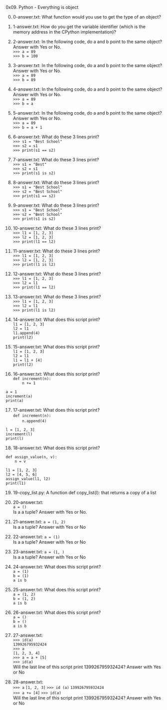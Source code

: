 0x09. Python - Everything is object

0. 0-answer.txt: What function would you use to get the type of an object?
1. 1-answer.txt: How do you get the variable identifier (which is the memory address in the CPython implementation)?
2. 2-answer.txt: In the following code, do a and b point to the same object? Answer with Yes or No.  
`>>> a = 89`  
`>>> b = 100`

3. 3-answer.txt: In the following code, do a and b point to the same object? Answer with Yes or No.  
`>>> a = 89`  
`>>> b = 89`

4. 4-answer.txt: In the following code, do a and b point to the same object? Answer with Yes or No.  
`>>> a = 89`  
`>>> b = a`

5. 5-answer.txt: In the following code, do a and b point to the same object? Answer with Yes or No.  
`>>> a = 89`  
`>>> b = a + 1`

6. 6-answer.txt: What do these 3 lines print?  
`>>> s1 = "Best School"`  
`>>> s2 = s1`  
`>>> print(s1 == s2)`

7. 7-answer.txt: What do these 3 lines print?  
`>>> s1 = "Best"`  
`>>> s2 = s1`  
`>>> print(s1 is s2)`

8. 8-answer.txt: What do these 3 lines print?  
`>>> s1 = "Best School"`  
`>>> s2 = "Best School"`  
`>>> print(s1 == s2)`

9. 9-answer.txt: What do these 3 lines print?  
`>>> s1 = "Best School"`  
`>>> s2 = "Best School"`  
`>>> print(s1 is s2)`

10. 10-answer.txt: What do these 3 lines print?  
`>>> l1 = [1, 2, 3]`  
`>>> l2 = [1, 2, 3]`   
`>>> print(l1 == l2)`

11. 11-answer.txt: What do these 3 lines print?  
`>>> l1 = [1, 2, 3]`  
`>>> l2 = [1, 2, 3]`  
`>>> print(l1 is l2)`

12. 12-answer.txt: What do these 3 lines print?  
`>>> l1 = [1, 2, 3]`  
`>>> l2 = l1`  
`>>> print(l1 == l2)`

13. 13-answer.txt: What do these 3 lines print?  
`>>> l1 = [1, 2, 3]`  
`>>> l2 = l1`  
`>>> print(l1 is l2)`

14. 14-answer.txt: What does this script print?  
`l1 = [1, 2, 3]`  
`l2 = l1`   
`l1.append(4)`  
`print(l2)`

15. 15-answer.txt: What does this script print?  
`l1 = [1, 2, 3]`  
`l2 = l1`  
`l1 = l1 + [4]`  
`print(l2)`

16. 16-answer.txt: What does this script print?  
`def increment(n):`  
`    n += 1`   

`a = 1`   
`increment(a)`  
`print(a)`

17. 17-answer.txt: What does this script print?  
`def increment(n):`  
`    n.append(4)`  

`l = [1, 2, 3]`  
`increment(l)`  
`print(l)`

18. 18-answer.txt: What does this script print?

`def assign_value(n, v):`  
`    n = v`  

`l1 = [1, 2, 3]`  
`l2 = [4, 5, 6]`  
`assign_value(l1, l2)`  
`print(l1)`

19. 19-copy_list.py: A function def copy_list(l): that returns a copy of a list
20. 20-answer.txt:   
`a = ()`   
Is a a tuple? Answer with Yes or No.

21. 21-answer.txt:
`a = (1, 2)`  
Is a a tuple? Answer with Yes or No

22. 22-answer.txt:
`a = (1)`  
Is a a tuple? Answer with Yes or No

23. 23-answer.txt:
`a = (1, )`  
Is a a tuple? Answer with Yes or No

24. 24-answer.txt: What does this script print?  
`a = (1)`  
`b = (1)`  
`a is b`

25. 25-answer.txt: What does this script print?  
`a = (1, 2)`  
`b = (1, 2)`  
`a is b`

26. 26-answer.txt: What does this script print?  
`a = ()`  
`b = ()`  
`a is b`

27. 27-answer.txt:  
`>>> id(a)`   
`139926795932424`  
`>>> a`  
`[1, 2, 3, 4]`   
`>>> a = a + [5]`  
`>>> id(a)`   
Will the last line of this script print 139926795932424? Answer with Yes or No

28. 28-answer.txt:  
`>>> a` 
`[1, 2, 3]` 
`>>> id (a)` 
`139926795932424`  
`>>> a += [4]` 
`>>> id(a)`  
Will the last line of this script print 139926795932424? Answer with Yes or No